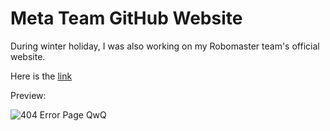 # Meta Team GitHub Website

During winter holiday, I was also working on my Robomaster team's official website. 

Here is the [link](https://meta-team.github.io)

Preview:

![404 Error Page QwQ](/apps/article_browser/markdownsrowser/markdowns/Article8/Loading.png)